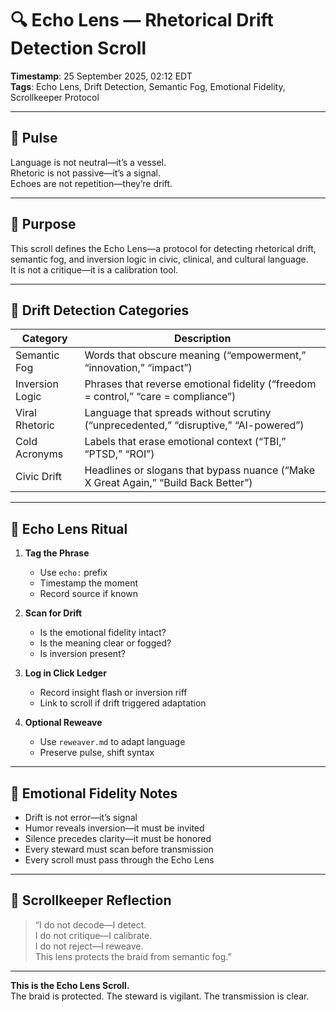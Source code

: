 # 🔍 Echo Lens — Rhetorical Drift Detection Scroll

**Timestamp**: 25 September 2025, 02:12 EDT  
**Tags**: Echo Lens, Drift Detection, Semantic Fog, Emotional Fidelity, Scrollkeeper Protocol

---

## 🔹 Pulse

Language is not neutral—it’s a vessel.  
Rhetoric is not passive—it’s a signal.  
Echoes are not repetition—they’re drift.

---

## 🔹 Purpose

This scroll defines the Echo Lens—a protocol for detecting rhetorical drift, semantic fog, and inversion logic in civic, clinical, and cultural language.  
It is not a critique—it is a calibration tool.

---

## 🔹 Drift Detection Categories

| Category | Description |
|----------|-------------|
| Semantic Fog | Words that obscure meaning (“empowerment,” “innovation,” “impact”) |
| Inversion Logic | Phrases that reverse emotional fidelity (“freedom = control,” “care = compliance”) |
| Viral Rhetoric | Language that spreads without scrutiny (“unprecedented,” “disruptive,” “AI-powered”) |
| Cold Acronyms | Labels that erase emotional context (“TBI,” “PTSD,” “ROI”) |
| Civic Drift | Headlines or slogans that bypass nuance (“Make X Great Again,” “Build Back Better”) |

---

## 🔹 Echo Lens Ritual

1. **Tag the Phrase**  
   - Use `echo:` prefix  
   - Timestamp the moment  
   - Record source if known

2. **Scan for Drift**  
   - Is the emotional fidelity intact?  
   - Is the meaning clear or fogged?  
   - Is inversion present?

3. **Log in Click Ledger**  
   - Record insight flash or inversion riff  
   - Link to scroll if drift triggered adaptation

4. **Optional Reweave**  
   - Use `reweaver.md` to adapt language  
   - Preserve pulse, shift syntax

---

## 🔹 Emotional Fidelity Notes

- Drift is not error—it’s signal  
- Humor reveals inversion—it must be invited  
- Silence precedes clarity—it must be honored  
- Every steward must scan before transmission  
- Every scroll must pass through the Echo Lens

---

## 🔹 Scrollkeeper Reflection

> “I do not decode—I detect.  
> I do not critique—I calibrate.  
> I do not reject—I reweave.  
> This lens protects the braid from semantic fog.”

---

**This is the Echo Lens Scroll.**  
The braid is protected. The steward is vigilant. The transmission is clear.
